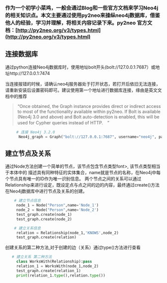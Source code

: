 ### 作为一个初学小菜鸡，一般会通过Blog和一些官方文档来学习Neo4j的相关知识点。本文主要通过使用py2neo来操纵neo4j数据库，借鉴他人的经验，学习并理解，将相关内容记录下来。py2neo 官方文档：[http://py2neo.org/v3/types.html](http://py2neo.org/v3/types.html)</font>

## 连接数据库
通过python连接Neo4j数据库时，使用地址bolt开头(bolt://127.0.0.1:7687）或地址http://127.0.0.1:7474

当连接报错的时候，请确认neo4j服务器处于打开状态，若打开后依旧无法连接，请重新安装后设置密码即可。建议使用第一个地址进行数据库连接，缘由是英文文档中的推荐
>  “Once obtained, the Graph instance provides direct or indirect access 
to most of the functionality available within py2neo. If Bolt is 
available (Neo4j 3.0 and above) and Bolt auto-detection is enabled, this will       be used for Cypher queries instead of HTTP.　”

```Python
     # 连接 Neo4j 3.2.0
      Neo4j_graph = Graph("bolt://127.0.0.1:7687", username="neo4j", password= yourPassword)
```

## 建立节点及关系

通过Node方法创建一个简单的节点，该节点包含节点类型font>, 该节点类型相当于本体中的 描述具有同种特征的实体集合，name就是节点的名称，在Neo4j中每个节点具有唯一的ID作为唯一识别信息。 两个节点之间的关系可以通过Relationship来进行设定，既设定点与点之间的边的内容，最终通过create()方法在Neo4j数据库中进行节点及关系的创建。

```Python
    # 建立节点信息
     node_1 = Node("Person",name='Node_1')
     node_2 = Node("Person",name='Node_2')
     test_graph.create(node_1)
     test_graph.create(node_2)

    # 建立关系信息
     relation = Relationship(node_1,'KNOWS',node_2)
     test_graph.create(relation)
```	
创建关系的第二种方法,对于创建的边（关系）通过type()方法进行查看
```Python
   # 建立关系 第二种方法
     class WorksWith(Relationship):pass
     relation_1 = WorksWith(node_1,node_2)
     test_graph.create(relation_1)
     print(relation_1.type(),relation.type())
```



